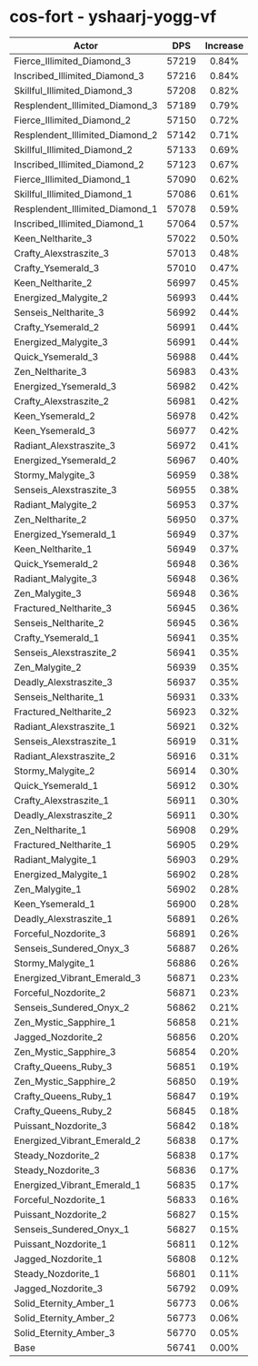 # cos-fort - yshaarj-yogg-vf
| Actor | DPS | Increase |
|---|:---:|:---:|
|Fierce_Illimited_Diamond_3|57219|0.84%|
|Inscribed_Illimited_Diamond_3|57216|0.84%|
|Skillful_Illimited_Diamond_3|57208|0.82%|
|Resplendent_Illimited_Diamond_3|57189|0.79%|
|Fierce_Illimited_Diamond_2|57150|0.72%|
|Resplendent_Illimited_Diamond_2|57142|0.71%|
|Skillful_Illimited_Diamond_2|57133|0.69%|
|Inscribed_Illimited_Diamond_2|57123|0.67%|
|Fierce_Illimited_Diamond_1|57090|0.62%|
|Skillful_Illimited_Diamond_1|57086|0.61%|
|Resplendent_Illimited_Diamond_1|57078|0.59%|
|Inscribed_Illimited_Diamond_1|57064|0.57%|
|Keen_Neltharite_3|57022|0.50%|
|Crafty_Alexstraszite_3|57013|0.48%|
|Crafty_Ysemerald_3|57010|0.47%|
|Keen_Neltharite_2|56997|0.45%|
|Energized_Malygite_2|56993|0.44%|
|Senseis_Neltharite_3|56992|0.44%|
|Crafty_Ysemerald_2|56991|0.44%|
|Energized_Malygite_3|56991|0.44%|
|Quick_Ysemerald_3|56988|0.44%|
|Zen_Neltharite_3|56983|0.43%|
|Energized_Ysemerald_3|56982|0.42%|
|Crafty_Alexstraszite_2|56981|0.42%|
|Keen_Ysemerald_2|56978|0.42%|
|Keen_Ysemerald_3|56977|0.42%|
|Radiant_Alexstraszite_3|56972|0.41%|
|Energized_Ysemerald_2|56967|0.40%|
|Stormy_Malygite_3|56959|0.38%|
|Senseis_Alexstraszite_3|56955|0.38%|
|Radiant_Malygite_2|56953|0.37%|
|Zen_Neltharite_2|56950|0.37%|
|Energized_Ysemerald_1|56949|0.37%|
|Keen_Neltharite_1|56949|0.37%|
|Quick_Ysemerald_2|56948|0.36%|
|Radiant_Malygite_3|56948|0.36%|
|Zen_Malygite_3|56948|0.36%|
|Fractured_Neltharite_3|56945|0.36%|
|Senseis_Neltharite_2|56945|0.36%|
|Crafty_Ysemerald_1|56941|0.35%|
|Senseis_Alexstraszite_2|56941|0.35%|
|Zen_Malygite_2|56939|0.35%|
|Deadly_Alexstraszite_3|56937|0.35%|
|Senseis_Neltharite_1|56931|0.33%|
|Fractured_Neltharite_2|56923|0.32%|
|Radiant_Alexstraszite_1|56921|0.32%|
|Senseis_Alexstraszite_1|56919|0.31%|
|Radiant_Alexstraszite_2|56916|0.31%|
|Stormy_Malygite_2|56914|0.30%|
|Quick_Ysemerald_1|56912|0.30%|
|Crafty_Alexstraszite_1|56911|0.30%|
|Deadly_Alexstraszite_2|56911|0.30%|
|Zen_Neltharite_1|56908|0.29%|
|Fractured_Neltharite_1|56905|0.29%|
|Radiant_Malygite_1|56903|0.29%|
|Energized_Malygite_1|56902|0.28%|
|Zen_Malygite_1|56902|0.28%|
|Keen_Ysemerald_1|56900|0.28%|
|Deadly_Alexstraszite_1|56891|0.26%|
|Forceful_Nozdorite_3|56891|0.26%|
|Senseis_Sundered_Onyx_3|56887|0.26%|
|Stormy_Malygite_1|56886|0.26%|
|Energized_Vibrant_Emerald_3|56871|0.23%|
|Forceful_Nozdorite_2|56871|0.23%|
|Senseis_Sundered_Onyx_2|56862|0.21%|
|Zen_Mystic_Sapphire_1|56858|0.21%|
|Jagged_Nozdorite_2|56856|0.20%|
|Zen_Mystic_Sapphire_3|56854|0.20%|
|Crafty_Queens_Ruby_3|56851|0.19%|
|Zen_Mystic_Sapphire_2|56850|0.19%|
|Crafty_Queens_Ruby_1|56847|0.19%|
|Crafty_Queens_Ruby_2|56845|0.18%|
|Puissant_Nozdorite_3|56842|0.18%|
|Energized_Vibrant_Emerald_2|56838|0.17%|
|Steady_Nozdorite_2|56838|0.17%|
|Steady_Nozdorite_3|56836|0.17%|
|Energized_Vibrant_Emerald_1|56835|0.17%|
|Forceful_Nozdorite_1|56833|0.16%|
|Puissant_Nozdorite_2|56827|0.15%|
|Senseis_Sundered_Onyx_1|56827|0.15%|
|Puissant_Nozdorite_1|56811|0.12%|
|Jagged_Nozdorite_1|56808|0.12%|
|Steady_Nozdorite_1|56801|0.11%|
|Jagged_Nozdorite_3|56792|0.09%|
|Solid_Eternity_Amber_1|56773|0.06%|
|Solid_Eternity_Amber_2|56773|0.06%|
|Solid_Eternity_Amber_3|56770|0.05%|
|Base|56741|0.00%|
